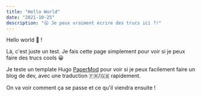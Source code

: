 ```yaml
---
title: "Hello World"
date: "2021-10-25"
description: "😮 Je peux vraiment écrire des trucs ici ?!"
---
```


Hello world 👋 !

Là, c'est juste un test. Je fais cette page simplement pour voir si je peux faire des trucs cools 😀

Je teste un template Hugo [PaperMod](https://github.com/adityatelange/hugo-PaperMod) pour voir si je peux facilement faire un blog de dev, avec une traduction 🇫🇷/🇬🇧 rapidement.

On va voir comment ça se passe et ce qu'il viendra ensuite !